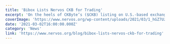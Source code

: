 ```yaml
---
title: 'Bibox Lists Nervos CKB for Trading'
excerpt: 'On the heels of CKByte’s ($CKB) listing on U.S.-based exchange Voyager, we’re excited to announce our new listing on Bibox, an AI-enhanced encrypted digital asset exchange providing users with a full '
coverImage: 'https://www.nervos.org/wp-content/uploads/2021/03/1_hGZ7UzO6Mr7oDf6obmk_mQ.png'
date: '2021-03-02T16:00:00.000Z'
category: 'News'
link: 'https://www.nervos.org/blog/bibox-lists-nervos-ckb-for-trading'
---
```


